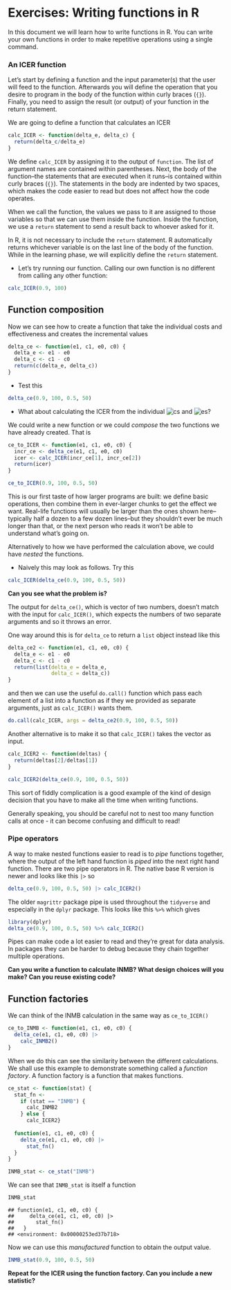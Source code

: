 Exercises: Writing functions in R
================

In this document we will learn how to write functions in R. You can
write your own functions in order to make repetitive operations using a
single command.

### An ICER function

Let’s start by defining a function and the input parameter(s) that the
user will feed to the function. Afterwards you will define the operation
that you desire to program in the body of the function within curly
braces (`{}`). Finally, you need to assign the result (or output) of
your function in the return statement.

We are going to define a function that calculates an ICER

``` r
calc_ICER <- function(delta_e, delta_c) {
  return(delta_c/delta_e)
}
```

We define `calc_ICER` by assigning it to the output of `function`. The
list of argument names are contained within parentheses. Next, the body
of the function–the statements that are executed when it runs–is
contained within curly braces (`{}`). The statements in the body are
indented by two spaces, which makes the code easier to read but does not
affect how the code operates.

When we call the function, the values we pass to it are assigned to
those variables so that we can use them inside the function. Inside the
function, we use a `return` statement to send a result back to whoever
asked for it.

In R, it is not necessary to include the `return` statement. R
automatically returns whichever variable is on the last line of the body
of the function. While in the learning phase, we will explicitly define
the `return` statement.

-   Let’s try running our function. Calling our own function is no
    different from calling any other function:

``` r
calc_ICER(0.9, 100)
```

## Function composition

Now we can see how to create a function that take the individual costs
and effectiveness and creates the incremental values

``` r
delta_ce <- function(e1, c1, e0, c0) {
  delta_e <- e1 - e0
  delta_c <- c1 - c0
  return(c(delta_e, delta_c))
}
```

-   Test this

``` r
delta_ce(0.9, 100, 0.5, 50)
```

-   What about calculating the ICER from the individual
    ![c](https://latex.codecogs.com/png.image?%5Cdpi%7B110%7D&space;%5Cbg_white&space;c "c")s
    and
    ![e](https://latex.codecogs.com/png.image?%5Cdpi%7B110%7D&space;%5Cbg_white&space;e "e")s?

We could write a new function or we could *compose* the two functions we
have already created. That is

``` r
ce_to_ICER <- function(e1, c1, e0, c0) {
  incr_ce <- delta_ce(e1, c1, e0, c0)
  icer <- calc_ICER(incr_ce[1], incr_ce[2])
  return(icer)
}
```

``` r
ce_to_ICER(0.9, 100, 0.5, 50)
```

This is our first taste of how larger programs are built: we define
basic operations, then combine them in ever-larger chunks to get the
effect we want. Real-life functions will usually be larger than the ones
shown here–typically half a dozen to a few dozen lines–but they
shouldn’t ever be much longer than that, or the next person who reads it
won’t be able to understand what’s going on.

Alternatively to how we have performed the calculation above, we could
have *nested* the functions.

-   Naively this may look as follows. Try this

``` r
calc_ICER(delta_ce(0.9, 100, 0.5, 50))
```

**Can you see what the problem is?**

The output for `delta_ce()`, which is vector of two numbers, doesn’t
match with the input for `calc_ICER()`, which expects the numbers of two
separate arguments and so it throws an error.

One way around this is for `delta_ce` to return a `list` object instead
like this

``` r
delta_ce2 <- function(e1, c1, e0, c0) {
  delta_e <- e1 - e0
  delta_c <- c1 - c0
  return(list(delta_e = delta_e,
              delta_c = delta_c))
}
```

and then we can use the useful `do.call()` function which pass each
element of a list into a function as if they we provided as separate
arguments, just as `calc_ICER()` wants them.

``` r
do.call(calc_ICER, args = delta_ce2(0.9, 100, 0.5, 50))
```

Another alternative is to make it so that `calc_ICER()` takes the vector
as input.

``` r
calc_ICER2 <- function(deltas) {
  return(deltas[2]/deltas[1])
}
```

``` r
calc_ICER2(delta_ce(0.9, 100, 0.5, 50))
```

This sort of fiddly complication is a good example of the kind of design
decision that you have to make all the time when writing functions.

Generally speaking, you should be careful not to nest too many function
calls at once - it can become confusing and difficult to read!

### Pipe operators

A way to make nested functions easier to read is to *pipe* functions
together, where the output of the left hand function is *piped* into the
next right hand function. There are two pipe operators in R. The native
base R version is newer and looks like this `|>` so

``` r
delta_ce(0.9, 100, 0.5, 50) |> calc_ICER2()
```

The older `magrittr` package pipe is used throughout the `tidyverse` and
especially in the `dplyr` package. This looks like this `%>%` which
gives

``` r
library(dplyr)
delta_ce(0.9, 100, 0.5, 50) %>% calc_ICER2()
```

Pipes can make code a lot easier to read and they’re great for data
analysis. In packages they can be harder to debug because they chain
together multiple operations.

**Can you write a function to calculate INMB? What design choices will
you make? Can you reuse existing code?**

## Function factories

We can think of the INMB calculation in the same way as `ce_to_ICER()`

``` r
ce_to_INMB <- function(e1, c1, e0, c0) {
  delta_ce(e1, c1, e0, c0) |>
    calc_INMB2()
}
```

When we do this can see the similarity between the different
calculations. We shall use this example to demonstrate something called
a *function factory*. A function factory is a function that makes
functions.

``` r
ce_stat <- function(stat) {
  stat_fn <- 
    if (stat == "INMB") {
      calc_INMB2
    } else {
      calc_ICER2}
  
  function(e1, c1, e0, c0) {
    delta_ce(e1, c1, e0, c0) |> 
      stat_fn()
  }
}
```

``` r
INMB_stat <- ce_stat("INMB")
```

We can see that `INMB_stat` is itself a function

``` r
INMB_stat
```

    ## function(e1, c1, e0, c0) {
    ##     delta_ce(e1, c1, e0, c0) |> 
    ##       stat_fn()
    ##   }
    ## <environment: 0x00000253ed37b718>

Now we can use this *manufactured* function to obtain the output value.

``` r
INMB_stat(0.9, 100, 0.5, 50)
```

**Repeat for the ICER using the function factory. Can you include a new
statistic?**
